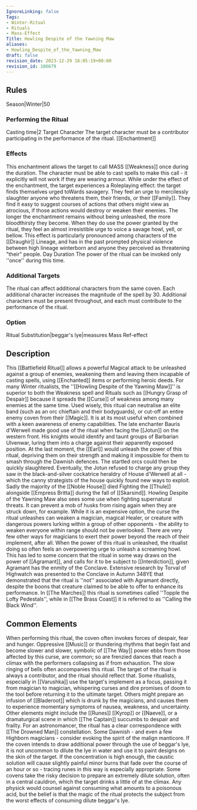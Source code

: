 ```yaml
---
IgnoreLinking: false
Tags:
- Winter-Ritual
- Rituals
- Mass-Effect
Title: Howling Despite of the Yawning Maw
aliases:
- Howling_Despite_of_the_Yawning_Maw
draft: false
revision_date: 2023-12-29 18:05:19+00:00
revision_id: 106679
---
```


## Rules
Season|Winter|50
### Performing the Ritual
Casting time|2 Target Character The target character must be a contributor participating in the performance of the ritual.
[[Enchantment]]
### Effects
This enchantment allows the target to call MASS [[Weakness]] once during the duration. The character must be able to cast spells to make this call - it explicitly will not work if they are wearing armour. 
While under the effect of the enchantment, the target experiences a Roleplaying effect: the target finds themselves urged toWards savagery. They feel an urge to mercilessly slaughter anyone who threatens them, their friends, or their [[Family]]. They find it easy to suggest courses of actions that others might view as atrocious, if those actions would destroy or weaken their enemies. The longer the enchantment remains without being unleashed, the more bloodthirsty they become. When they do use the power granted by the ritual, they feel an almost irresistible urge to voice a savage howl, yell, or bellow. This effect is particularly pronounced among characters of the [[Draughir]] Lineage, and has in the past prompted physical violence between high lineage winterborn and anyone they perceived as threatening "their" people.
Day Duration The power of the ritual can be invoked only ''once'' during this time.
### Additional Targets
The ritual can affect additional characters from the same coven. Each additional character increases the magnitude of the spell by 30. Additional characters must be present throughout, and each must contribute to the performance of the ritual.
### Option
Ritual Substitution|beggar's lye|measures
Mass Ref-effect
## Description
This [[Battlefield Ritual]] allows a powerful Magical attack to be unleashed against a group of enemies, weakening them and leaving them incapable of casting spells, using [[Enchanted]] items or performing heroic deeds. 
For many Winter ritualists, the ''[[Howling Despite of the Yawning Maw]]'' is superior to both the Weakness spell and Rituals such as [[Hungry Grasp of Despair]] because it spreads the [[Curse]] of weakness among many enemies at the same time. Used wisely, this ritual can neutralise an elite band (such as an orc chieftain and their bodyguards), or cut-off an entire enemy coven from their [[Magic]]. It is at its most useful when combined with a keen awareness of enemy capabilities. 
The late enchanter Bauris d'Werwell made good use of the ritual when facing the [[Jotun]] on the western front. His knights would identify and taunt groups of Barbarian Ulvenwar, luring them into a charge against their apparently exposed position. At the last moment, the [[Earl]] would unleash the power of this ritual, depriving them on their strength and making it impossible for them to smash through the Dawnish defences. The startled orcs could then be quickly slaughtered. Eventually, the Jotun refused to charge any group they saw in the black-and-silver cockatrice heraldry of House d'Werwell at all - which the canny strategists of the house quickly found new ways to exploit. Sadly the majority of the [[Noble House]] died Fighting the [[Thule]] alongside [[Empress Britta]] during the fall of [[Skarsind]].
Howling Despite of the Yawning Maw also sees some use when fighting supernatural threats. It can prevent a mob of husks from rising again when they are struck down, for example. While it is an expensive option, the curse the ritual unleashes can weaken a magician, magical Healer, or creature with dangerous powers lurking within a group of other opponents - the ability to weaken everyone within range should not be overlooked. There are very few other ways for magicians to exert their power beyond the reach of their implement, after all.
When the power of this ritual is unleashed, the ritualist doing so often feels an overpowering urge to unleash a screaming howl. This has led to some concern that the ritual in some way draws on the power of [[Agramant]], and calls for it to be subject to [[Interdiction]], given Agramant has the enmity of the Conclave. Extensive research by Torval of Highwatch was presented to the Conclave in Autumn 348YE that demonstrated that the ritual is ''not'' associated with Agramant directly, despite the boons that creature claimed to be able to offer to enhance its performance.
In [[The Marches]] this ritual is sometimes called ''Topple the Lofty Pedestals'', while in [[The Brass Coast]] it is referred to as ''Calling the Black Wind''.
## Common Elements
When performing this ritual, the coven often invokes forces of despair, fear and hunger. Oppressive [[Music]] or thundering rhythms that begin fast and become slower and slower, symbolic of [[The Way]] power ebbs from those affected by this curse, are common; so are frenzied dances that reach a climax with the performers collapsing as if from exhaustion. The slow ringing of bells often accompanies this ritual.
The target of the ritual is always a contributor, and the ritual should reflect that. Some ritualists, especially in [[Varushka]] use the target's implement as a focus, passing it from magician to magician, whispering curses and dire promises of doom to the tool before returning it to the ultimate target. Others might prepare an infusion of [[Bladeroot]] which is drunk by the magicians, and causes them to experience momentary symptoms of nausea, weakness, and uncertainty.
Other elements might include the [[Runes]] [[Kyrop]] or [[Naeve]], or a dramaturgical scene in which [[The Captain]] succumbs to despair and frailty. For an astronomancer, the ritual has a clear correspondence with [[The Drowned Man]] constellation. Some Dawnish - and even a few Highborn magicians - consider evoking the spirit of the malign manticore.
If the coven intends to draw additional power through the use of beggar's lye, it is not uncommon to dilute the lye in water and use it to paint designs on the skin of the target. If the concentration is high enough, the caustic solution will cause slightly painful minor burns that fade over the course of an hour or so - tracing runes in this way is especially appropriate. Some covens take the risky decision to prepare an extremely dilute solution, often in a central cauldron, which the target drinks a little of at the climax. Any physick would counsel against consuming what amounts to a poisonous acid, but the belief is that the magic of the ritual protects the subject from the worst effects of consuming dilute beggar's lye.